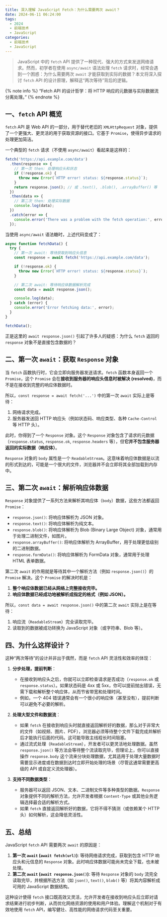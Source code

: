 ```yaml
---
title: 深入理解 JavaScript Fetch：为什么需要两次 await？
date: 2024-06-11 06:24:00
tags:
  - 2024
  - 前端技术
  - JavaScript
categories:
  - 前端技术
  - JavaScript
---
```


> JavaScript 中的 `fetch` API 提供了一种现代、强大的方式来发送网络请求。然而，初学者在使用 `async/await` 语法处理 `fetch` 请求时，经常会遇到一个困惑：为什么需要两次 `await` 才能获取到实际的数据？本文将深入探讨 `fetch` API 的设计原理，解释这“两次等待”背后的逻辑。

{% note info %}
“Fetch API 的设计哲学：将 HTTP 响应的元数据与实际数据流分离处理。”
{% endnote %}

## 一、`fetch` API 概览

`fetch` API 是 Web API 的一部分，用于替代老旧的 `XMLHttpRequest` 对象，提供了一个更强大、更灵活的用于获取资源的接口。它基于 `Promise`，使得异步请求的处理更加简洁。

一个典型的 `fetch` 请求（不使用 `async/await`）看起来是这样的：

```javascript
fetch('https://api.example.com/data')
  .then(response => {
    // 第一次 then: 处理响应头和状态
    if (!response.ok) {
      throw new Error(`HTTP error! status: ${response.status}`);
    }
    return response.json(); // 或 .text(), .blob(), .arrayBuffer() 等
  })
  .then(data => {
    // 第二次 then: 处理实际数据
    console.log(data);
  })
  .catch(error => {
    console.error('There was a problem with the fetch operation:', error);
  });
```

当使用 `async/await` 语法糖时，上述代码变成了：

```javascript
async function fetchData() {
  try {
    // 第一次 await: 等待获取到响应头信息
    const response = await fetch('https://api.example.com/data');

    if (!response.ok) {
      throw new Error(`HTTP error! status: ${response.status}`);
    }

    // 第二次 await: 等待响应体数据解析完成
    const data = await response.json();

    console.log(data);
  } catch (error) {
    console.error('Error fetching data:', error);
  }
}

fetchData();
```

正是这里的 `await response.json()` 引起了许多人的疑惑：为什么 `fetch` 返回的 `response` 对象不是直接包含数据的？

## 二、第一次 `await`：获取 `Response` 对象

当 `fetch` 函数执行时，它会立即向服务器发送请求。`fetch` 函数本身返回一个 `Promise`，这个 `Promise` 会在**接收到服务器的响应头信息时被解决 (resolved)**，而不是在接收到完整的响应体数据时。

所以，`const response = await fetch('...')` 中的第一次 `await` 实际上是等待：

1.  网络请求完成。
2.  服务器发送回 HTTP 响应头（例如状态码、响应类型、各种 `Cache-Control` 等 HTTP 头）。

此时，你得到了一个 `Response` 对象。这个 `Response` 对象包含了请求的元数据（`response.status`, `response.ok`, `response.headers` 等），但**它并不包含服务器返回的实际数据（响应体）**。

`Response` 对象的 `body` 属性是一个 `ReadableStream`。这意味着响应体数据是以流的形式到达的，可能是一个很大的文件，浏览器并不会立即将其全部加载到内存中。

## 三、第二次 `await`：解析响应体数据

`Response` 对象提供了一系列方法来解析其响应体（`body`）数据，这些方法都返回 `Promise`：

*   `response.json()`: 将响应体解析为 JSON 对象。
*   `response.text()`: 将响应体解析为纯文本。
*   `response.blob()`: 将响应体解析为 Blob (Binary Large Object) 对象，通常用于处理二进制文件，如图片。
*   `response.arrayBuffer()`: 将响应体解析为 ArrayBuffer，用于处理更低级别的二进制数据。
*   `response.formData()`: 将响应体解析为 FormData 对象，通常用于处理 HTML 表单数据。

第二次 `await` 的作用就是等待其中一个解析方法（例如 `response.json()`）的 `Promise` 解决。这个 `Promise` 的解决时机是：

1.  **整个响应体数据已经从网络上完整接收完毕。**
2.  **响应体数据已经成功地被解析成指定的格式（例如 JSON）。**

所以，`const data = await response.json()` 中的第二次 `await` 实际上是在等待：

1.  响应流（`ReadableStream`）完全读取完毕。
2.  读取到的数据被成功转换为 JavaScript 对象（或字符串、Blob 等）。

## 四、为什么这样设计？

这种“两次等待”的设计并非出于偶然，而是 `fetch` API 灵活性和效率的体现：

1.  **分步处理，提前判断**：
    *   在接收到响应头之后，你就可以立即检查请求是否成功（`response.ok` 或 `response.status`）。如果状态码是 4xx 或 5xx，你可以提前抛出错误，无需下载和解析整个响应体，从而节省带宽和处理时间。
    *   例如，一个 404 错误通常会有一个很小的响应体（甚至没有），提前判断可以避免不必要的解析。

2.  **处理大型文件和数据流**：
    *   如果 `fetch` 在接收到响应头时就直接返回解析好的数据，那么对于非常大的文件（如视频、图片、PDF），浏览器必须等待整个文件下载完成并解析后才能执行后面的代码。这可能导致主线程长时间阻塞。
    *   通过流式处理（`ReadableStream`），开发者可以更灵活地处理数据。虽然 `response.json()` 等方法会等待整个流读取完毕，但理论上，你可以直接操作 `response.body` 这个流来分块处理数据，尤其适用于处理大量数据时需要显示进度或在数据到达时立即开始处理的场景（尽管这通常需要更高级的 API 或自定义流处理器）。

3.  **支持不同数据类型**：
    *   服务器可以返回 JSON、文本、二进制文件等多种类型的数据。`Response` 对象提供不同的解析方法，允许开发者根据 `Content-Type` 或其他业务逻辑选择最合适的解析方式。
    *   如果 `fetch` 直接返回解析好的数据，它将不得不猜测（或依赖某个 HTTP 头）如何解析，这会降低灵活性。

## 五、总结

JavaScript `fetch` API 需要两次 `await` 的原因是：

1.  **第一次 `await` (`await fetch(url)`)**: 等待网络请求完成，获取到包含 HTTP 响应头和元信息的 `Response` 对象。此时响应体数据可能尚未完全下载，也未被处理。
2.  **第二次 `await` (`await response.json()`)**: 等待 `Response` 对象的 `body` 流完全读取完毕，并根据所选方法（如 `json()`, `text()`, `blob()` 等）将其内容解析成可用的 JavaScript 数据结构。

这种设计使得 `fetch` 接口既高效又灵活，允许开发者在接收到响应头后立即对请求结果进行初步判断，从而优化网络资源的使用和用户体验。理解这个机制对于有效地使用 `fetch` API，编写健壮、高性能的网络请求代码至关重要。